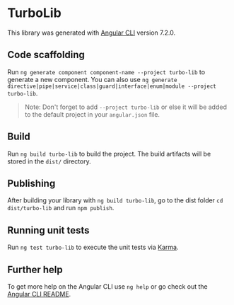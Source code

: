 # TurboLib

This library was generated with [Angular CLI](https://github.com/angular/angular-cli) version 7.2.0.

## Code scaffolding

Run `ng generate component component-name --project turbo-lib` to generate a new component. You can also use `ng generate directive|pipe|service|class|guard|interface|enum|module --project turbo-lib`.
> Note: Don't forget to add `--project turbo-lib` or else it will be added to the default project in your `angular.json` file. 

## Build

Run `ng build turbo-lib` to build the project. The build artifacts will be stored in the `dist/` directory.

## Publishing

After building your library with `ng build turbo-lib`, go to the dist folder `cd dist/turbo-lib` and run `npm publish`.

## Running unit tests

Run `ng test turbo-lib` to execute the unit tests via [Karma](https://karma-runner.github.io).

## Further help

To get more help on the Angular CLI use `ng help` or go check out the [Angular CLI README](https://github.com/angular/angular-cli/blob/master/README.md).
